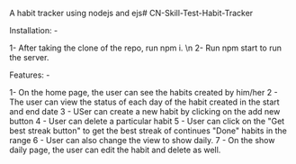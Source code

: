 A habit tracker using nodejs and ejs# CN-Skill-Test-Habit-Tracker

Installation: - 

1-  After taking the clone of the repo, run npm i. \n
2- Run npm start to run the server.

Features: - 

1- On the home page, the user can see the habits created by him/her
2 - The user can view the status of each day of the habit created in the start and end date
3 - USer can create a new habit by clicking on the add new button
4 - User can delete a particular habit
5 - User can click on the "Get best streak button" to get the best streak of continues "Done" habits in the range
6 - User can also change the view to show daily.
7 - On the show daily page, the user can edit the habit and delete as well.